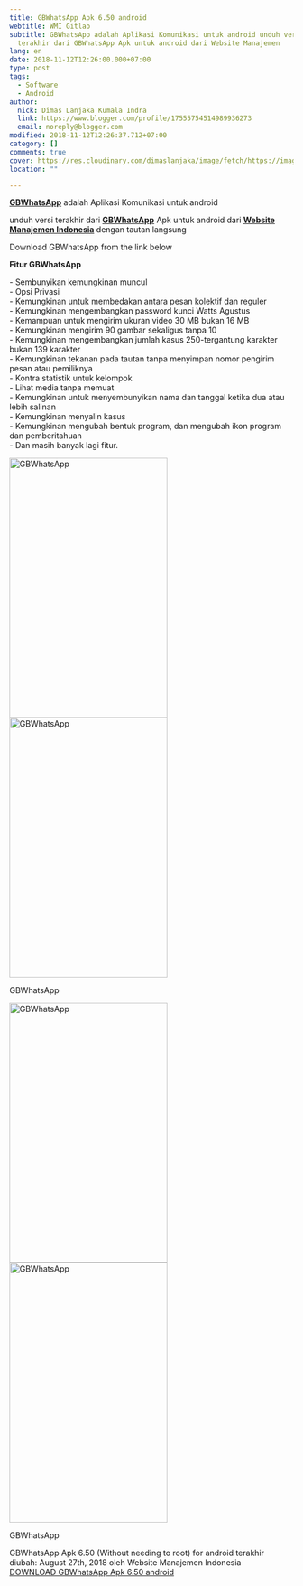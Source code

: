 ```yaml
---
title: GBWhatsApp Apk 6.50 android
webtitle: WMI Gitlab
subtitle: GBWhatsApp adalah Aplikasi Komunikasi untuk android unduh versi
  terakhir dari GBWhatsApp Apk untuk android dari Website Manajemen
lang: en
date: 2018-11-12T12:26:00.000+07:00
type: post
tags:
  - Software
  - Android
author:
  nick: Dimas Lanjaka Kumala Indra
  link: https://www.blogger.com/profile/17555754514989936273
  email: noreply@blogger.com
modified: 2018-11-12T12:26:37.712+07:00
category: []
comments: true
cover: https://res.cloudinary.com/dimaslanjaka/image/fetch/https://image.revdl.com/2015/01/gbwhatsapp_1.jpg
location: ""

---
```


<div class="post_content entry-content">  <p> <span class="notranslate"><a href="https://web-manajemen.blogspot.com/" class="notranslate"><strong><span class="notranslate">GBWhatsApp</span></strong></a> adalah Aplikasi Komunikasi untuk android</span> </p> <p> <span class="notranslate">unduh versi terakhir dari <strong><a href="https://web-manajemen.blogspot.com/" class="notranslate"><span class="notranslate">GBWhatsApp</span></a></strong> Apk untuk android dari <strong><a href="https://web-manajemen.blogspot.com/" class="notranslate">Website Manajemen Indonesia</a></strong> dengan tautan langsung</span> </p> <p> <span class="notranslate">Download GBWhatsApp from the link below</span> </p> <p> <span class="notranslate"><b>Fitur GBWhatsApp</b></span> </p> <p> <span class="notranslate">- Sembunyikan kemungkinan muncul</span> <br><span class="notranslate">- Opsi Privasi</span> <br><span class="notranslate">- Kemungkinan untuk membedakan antara pesan kolektif dan reguler</span> <br><span class="notranslate">- Kemungkinan mengembangkan password kunci Watts Agustus</span> <br><span class="notranslate">- Kemampuan untuk mengirim ukuran video 30 MB bukan 16 MB</span> <br><span class="notranslate">- Kemungkinan mengirim 90 gambar sekaligus tanpa 10</span> <br><span class="notranslate">- Kemungkinan mengembangkan jumlah kasus 250-tergantung karakter bukan 139 karakter</span> <span id="more-16241" class="notranslate"></span> <br><span class="notranslate">- Kemungkinan tekanan pada tautan tanpa menyimpan nomor pengirim pesan atau pemiliknya</span> <br><span class="notranslate">- Kontra statistik untuk kelompok</span> <br><span class="notranslate">- Lihat media tanpa memuat</span> <br><span class="notranslate">- Kemungkinan untuk menyembunyikan nama dan tanggal ketika dua atau lebih salinan</span> <br><span class="notranslate">- Kemungkinan menyalin kasus</span> <br><span class="notranslate">- Kemungkinan mengubah bentuk program, dan mengubah ikon program dan pemberitahuan</span> <br><span class="notranslate">- Dan masih banyak lagi fitur.</span> </p> <p></p>  <div class="wp-caption aligncenter"> <a href="https://web-manajemen.blogspot.com/" class="notranslate"><img data-cfsrc="https://image.revdl.com/2015/01/gbwhatsapp_1.jpg" alt="GBWhatsApp" width="280" height="460" src="https://res.cloudinary.com/dimaslanjaka/image/fetch/https://image.revdl.com/2015/01/gbwhatsapp_1.jpg"></a> <noscript><img src="https://image.revdl.com/2015/01/gbwhatsapp_1.jpg" alt="GBWhatsApp" width="280" height="460"></noscript>  <p class="wp-caption-text"> <span class="notranslate">GBWhatsApp</span> </p> </div>  <div class="wp-caption aligncenter"> <a href="https://web-manajemen.blogspot.com/" class="notranslate"><img data-cfsrc="https://image.revdl.com/2015/01/gbwhatsapp_2.jpg" alt="GBWhatsApp" width="280" height="460" src="https://res.cloudinary.com/dimaslanjaka/image/fetch/https://image.revdl.com/2015/01/gbwhatsapp_2.jpg"></a> <noscript><img src="https://image.revdl.com/2015/01/gbwhatsapp_2.jpg" alt="GBWhatsApp" width="280" height="460"></noscript>  <p class="wp-caption-text"> <span class="notranslate">GBWhatsApp</span> </p> </div>  <div class="hatom-extra"> <span class="notranslate"><span class="notranslate entry-title">GBWhatsApp Apk 6.50 (Without needing to root) for android</span> terakhir diubah: <span class="notranslate updated">August 27th, 2018</span> oleh <span class="notranslate author vcard">Website Manajemen Indonesia</span></span> </div> <div class="clear"></div>  </div>  <div class="w3-center w3-container w3-border notranslate"> <a href="https://dimaslanjaka-storage.000webhostapp.com/revdl.php?download&amp;path=https://www.revdl.com/gbwhatsapp-android.html/" target="_blank" class="w3-btn w3-green" rel="noopener noreferer nofollow">DOWNLOAD GBWhatsApp Apk 6.50 android</a> </div>  